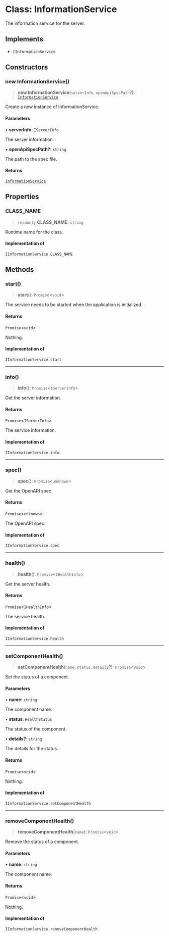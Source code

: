 # Class: InformationService

The information service for the server.

## Implements

- `IInformationService`

## Constructors

### new InformationService()

> **new InformationService**(`serverInfo`, `openApiSpecPath`?): [`InformationService`](InformationService.md)

Create a new instance of InformationService.

#### Parameters

• **serverInfo**: `IServerInfo`

The server information.

• **openApiSpecPath?**: `string`

The path to the spec file.

#### Returns

[`InformationService`](InformationService.md)

## Properties

### CLASS\_NAME

> `readonly` **CLASS\_NAME**: `string`

Runtime name for the class.

#### Implementation of

`IInformationService.CLASS_NAME`

## Methods

### start()

> **start**(): `Promise`\<`void`\>

The service needs to be started when the application is initialized.

#### Returns

`Promise`\<`void`\>

Nothing.

#### Implementation of

`IInformationService.start`

***

### info()

> **info**(): `Promise`\<`IServerInfo`\>

Get the server information.

#### Returns

`Promise`\<`IServerInfo`\>

The service information.

#### Implementation of

`IInformationService.info`

***

### spec()

> **spec**(): `Promise`\<`unknown`\>

Get the OpenAPI spec.

#### Returns

`Promise`\<`unknown`\>

The OpenAPI spec.

#### Implementation of

`IInformationService.spec`

***

### health()

> **health**(): `Promise`\<`IHealthInfo`\>

Get the server health.

#### Returns

`Promise`\<`IHealthInfo`\>

The service health.

#### Implementation of

`IInformationService.health`

***

### setComponentHealth()

> **setComponentHealth**(`name`, `status`, `details`?): `Promise`\<`void`\>

Set the status of a component.

#### Parameters

• **name**: `string`

The component name.

• **status**: `HealthStatus`

The status of the component.

• **details?**: `string`

The details for the status.

#### Returns

`Promise`\<`void`\>

Nothing.

#### Implementation of

`IInformationService.setComponentHealth`

***

### removeComponentHealth()

> **removeComponentHealth**(`name`): `Promise`\<`void`\>

Remove the status of a component.

#### Parameters

• **name**: `string`

The component name.

#### Returns

`Promise`\<`void`\>

Nothing.

#### Implementation of

`IInformationService.removeComponentHealth`
